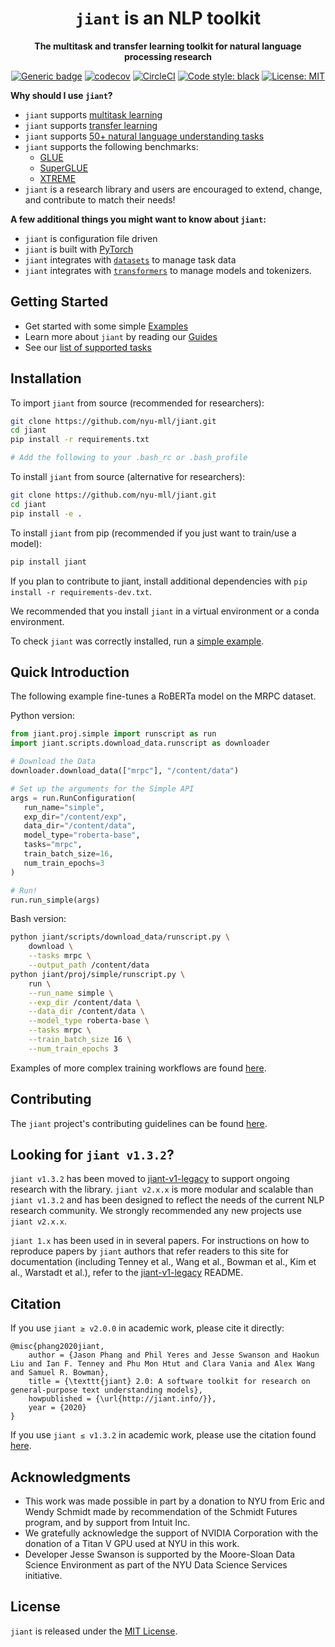 <div align="center">

# `jiant` is an NLP toolkit
**The multitask and transfer learning toolkit for natural language processing research**

[![Generic badge](https://img.shields.io/github/v/release/nyu-mll/jiant)](https://shields.io/)
[![codecov](https://codecov.io/gh/nyu-mll/jiant/branch/master/graph/badge.svg)](https://codecov.io/gh/nyu-mll/jiant)
[![CircleCI](https://circleci.com/gh/nyu-mll/jiant/tree/master.svg?style=shield)](https://circleci.com/gh/nyu-mll/jiant/tree/master)
[![Code style: black](https://img.shields.io/badge/code%20style-black-000000.svg)](https://github.com/psf/black)
[![License: MIT](https://img.shields.io/badge/License-MIT-green.svg)](https://opensource.org/licenses/MIT)

</div>

**Why should I use `jiant`?**
- `jiant` supports [multitask learning](https://colab.research.google.com/github/nyu-mll/jiant/examples/notebooks/jiant_Multi_Task_Example.ipynb)
- `jiant` supports [transfer learning](https://colab.research.google.com/github/nyu-mll/jiant/examples/notebooks/jiant_STILTs_Example.ipynb)
- `jiant` supports [50+ natural language understanding tasks](./guides/tasks/supported_tasks.md)
- `jiant` supports the following benchmarks:
    - [GLUE](./guides/benchmarks/glue.md)
    - [SuperGLUE](./guides/benchmarks/superglue.md)
    - [XTREME](./guides/benchmarks/xtreme.md)
- `jiant` is a research library and users are encouraged to extend, change, and contribute to match their needs!

**A few additional things you might want to know about `jiant`:**
- `jiant` is configuration file driven
- `jiant` is built with [PyTorch](https://pytorch.org)
- `jiant` integrates with [`datasets`](https://github.com/huggingface/datasets) to manage task data
- `jiant` integrates with [`transformers`](https://github.com/huggingface/transformers) to manage models and tokenizers.

## Getting Started

* Get started with some simple [Examples](./examples)
* Learn more about `jiant` by reading our [Guides](./guides)
* See our [list of supported tasks](./guides/tasks/supported_tasks.md)

## Installation

To import `jiant` from source (recommended for researchers):
```bash
git clone https://github.com/nyu-mll/jiant.git
cd jiant
pip install -r requirements.txt

# Add the following to your .bash_rc or .bash_profile 
```

To install `jiant` from source (alternative for researchers):
```bash
git clone https://github.com/nyu-mll/jiant.git
cd jiant
pip install -e .
```

To install `jiant` from pip (recommended if you just want to train/use a model):
```bash
pip install jiant
```


If you plan to contribute to jiant, install additional dependencies with `pip install -r requirements-dev.txt`.

We recommended that you install `jiant` in a virtual environment or a conda environment.

To check `jiant` was correctly installed, run a [simple example](./examples/notebooks/simple_api_fine_tuning.ipynb).


## Quick Introduction
The following example fine-tunes a RoBERTa model on the MRPC dataset.

Python version:
```python
from jiant.proj.simple import runscript as run
import jiant.scripts.download_data.runscript as downloader

# Download the Data
downloader.download_data(["mrpc"], "/content/data")

# Set up the arguments for the Simple API
args = run.RunConfiguration(
   run_name="simple",
   exp_dir="/content/exp",
   data_dir="/content/data",
   model_type="roberta-base",
   tasks="mrpc",
   train_batch_size=16,
   num_train_epochs=3
)

# Run!
run.run_simple(args)
```

Bash version:
```bash
python jiant/scripts/download_data/runscript.py \
    download \
    --tasks mrpc \
    --output_path /content/data
python jiant/proj/simple/runscript.py \
    run \
    --run_name simple \
    --exp_dir /content/data \
    --data_dir /content/data \
    --model_type roberta-base \
    --tasks mrpc \
    --train_batch_size 16 \
    --num_train_epochs 3
```

Examples of more complex training workflows are found [here](./examples/).


## Contributing
The `jiant` project's contributing guidelines can be found [here](CONTRIBUTING.md).

## Looking for `jiant v1.3.2`?
`jiant v1.3.2` has been moved to [jiant-v1-legacy](https://github.com/nyu-mll/jiant-v1-legacy) to support ongoing research with the library. `jiant v2.x.x` is more modular and scalable than `jiant v1.3.2` and has been designed to reflect the needs of the current NLP research community. We strongly recommended any new projects use `jiant v2.x.x`.

`jiant 1.x` has been used in in several papers. For instructions on how to reproduce papers by `jiant` authors that refer readers to this site for documentation (including Tenney et al., Wang et al., Bowman et al., Kim et al., Warstadt et al.), refer to the [jiant-v1-legacy](https://github.com/nyu-mll/jiant-v1-legacy) README.

## Citation

If you use `jiant ≥ v2.0.0` in academic work, please cite it directly:

```
@misc{phang2020jiant,
    author = {Jason Phang and Phil Yeres and Jesse Swanson and Haokun Liu and Ian F. Tenney and Phu Mon Htut and Clara Vania and Alex Wang and Samuel R. Bowman},
    title = {\texttt{jiant} 2.0: A software toolkit for research on general-purpose text understanding models},
    howpublished = {\url{http://jiant.info/}},
    year = {2020}
}
```

If you use `jiant ≤ v1.3.2` in academic work, please use the citation found [here](https://github.com/nyu-mll/jiant-v1-legacy).

## Acknowledgments

- This work was made possible in part by a donation to NYU from Eric and Wendy Schmidt made
by recommendation of the Schmidt Futures program, and by support from Intuit Inc.
- We gratefully acknowledge the support of NVIDIA Corporation with the donation of a Titan V GPU used at NYU in this work.
- Developer Jesse Swanson is supported by the Moore-Sloan Data Science Environment as part of the NYU Data Science Services initiative.

## License
`jiant` is released under the [MIT License](https://github.com/nyu-mll/jiant/blob/master/LICENSE).
